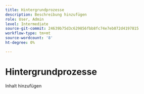 ```yaml
---
title: Hintergrundprozesse
description: Beschreibung hinzufügen
role: User, Admin
level: Intermediate
source-git-commit: 24639b75d3c629856fbb8fc74e7eb072d4197815
workflow-type: tm+mt
source-wordcount: '8'
ht-degree: 0%

---
```


# Hintergrundprozesse

Inhalt hinzufügen
